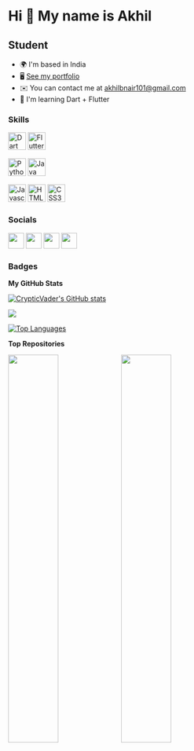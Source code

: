 Hi 👋 My name is Akhil
======================

Student
-------

* 🌍  I'm based in India
* 🖥️  [See my portfolio](https://cryptic-vader.web.app)
* ✉️  You can contact me at [akhilbnair101@gmail.com](mailto:akhilbnair101@gmail.com)
* 🧠  I'm learning Dart + Flutter

### Skills

<p align="left">
  <a href="https://dart.dev/" target="_blank" rel="noreferrer"><img src="https://raw.githubusercontent.com/danielcranney/readme-generator/main/public/icons/skills/dart-colored.svg" width="36" height="36" alt="Dart" /></a>
    <a href="https://flutter.dev/" target="_blank" rel="noreferrer"><img src="https://raw.githubusercontent.com/danielcranney/readme-generator/main/public/icons/skills/flutter-colored.svg" width="36" height="36" alt="Flutter" /></a>
  
  <a href="https://www.python.org/" target="_blank" rel="noreferrer"><img src="https://raw.githubusercontent.com/danielcranney/readme-generator/main/public/icons/skills/python-colored.svg" width="36" height="36" alt="Python" /></a>
<a href="https://www.oracle.com/java/" target="_blank" rel="noreferrer"><img src="https://raw.githubusercontent.com/danielcranney/readme-generator/main/public/icons/skills/java-colored.svg" width="36" height="36" alt="Java" /></a>
  
<a href="https://developer.mozilla.org/en-US/docs/Web/JavaScript" target="_blank" rel="noreferrer"><img src="https://raw.githubusercontent.com/danielcranney/readme-generator/main/public/icons/skills/javascript-colored.svg" width="36" height="36" alt="Javascript" /></a>
<a href="https://developer.mozilla.org/en-US/docs/Glossary/HTML5" target="_blank" rel="noreferrer"><img src="https://raw.githubusercontent.com/danielcranney/readme-generator/main/public/icons/skills/html5-colored.svg" width="36" height="36" alt="HTML5" /></a>
<a href="https://www.w3.org/TR/CSS/#css" target="_blank" rel="noreferrer"><img src="https://raw.githubusercontent.com/danielcranney/readme-generator/main/public/icons/skills/css3-colored.svg" width="36" height="36" alt="CSS3" /></a>
</p>

### Socials

<p align="left"> <a href="https://discord.com/users/CrypticVader#4644" target="_blank" rel="noreferrer"><img src="https://raw.githubusercontent.com/danielcranney/readme-generator/main/public/icons/socials/discord.svg" width="32" height="32" /></a> <a href="https://www.github.com/CrypticVader" target="_blank" rel="noreferrer"><img src="https://raw.githubusercontent.com/danielcranney/readme-generator/main/public/icons/socials/github.svg" width="32" height="32" /></a> <a href="https://www.linkedin.com/in/akhilbnair" target="_blank" rel="noreferrer"><img src="https://raw.githubusercontent.com/danielcranney/readme-generator/main/public/icons/socials/linkedin.svg" width="32" height="32" /></a> <a href="https://www.stackoverflow.com/users/17578997/vader" target="_blank" rel="noreferrer"><img src="https://raw.githubusercontent.com/danielcranney/readme-generator/main/public/icons/socials/stackoverflow.svg" width="32" height="32" /></a></p>

### Badges

<b>My GitHub Stats</b>

<a href="http://www.github.com/CrypticVader"><img src="https://github-readme-stats.vercel.app/api?username=CrypticVader&show_icons=true&hide=&count_private=true&title_color=84cc16&text_color=ffffff&icon_color=facc15&bg_color=000000&hide_border=true&show_icons=true" alt="CrypticVader's GitHub stats" /></a>

<a href="http://www.github.com/CrypticVader"><img src="https://github-readme-streak-stats.herokuapp.com/?user=CrypticVader&stroke=ffffff&background=000000&ring=84cc16&fire=84cc16&currStreakNum=ffffff&currStreakLabel=84cc16&sideNums=ffffff&sideLabels=ffffff&dates=ffffff&hide_border=true" /></a>

<a href="https://github.com/CrypticVader" align="left"><img src="https://github-readme-stats.vercel.app/api/top-langs/?username=CrypticVader&langs_count=10&title_color=84cc16&text_color=ffffff&icon_color=facc15&bg_color=000000&hide_border=true&locale=en&custom_title=Top%20%Languages" alt="Top Languages" /></a>

<b>Top Repositories</b>

<div width="100%" align="center"><a href="https://github.com/CrypticVader/thoughtbook" align="left"><img align="left" width="45%" src="https://github-readme-stats.vercel.app/api/pin/?username=CrypticVader&repo=thoughtbook&title_color=84cc16&text_color=ffffff&icon_color=facc15&bg_color=000000&hide_border=true&locale=en" /></a></div>
<div width="100%" align="center"><a href="https://github.com/CrypticVader/myweb" align="left"><img align="left" width="45%" src="https://github-readme-stats.vercel.app/api/pin/?username=CrypticVader&repo=myweb&title_color=84cc16&text_color=ffffff&icon_color=facc15&bg_color=000000&hide_border=true&locale=en" /></a></div><br /><br /><br /><br /><br /><br /><br />
